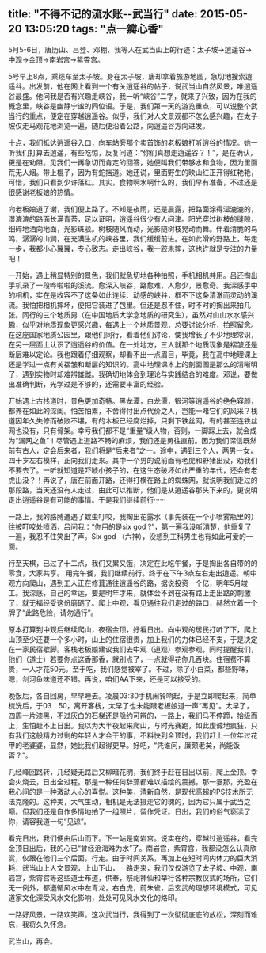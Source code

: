 title: "不得不记的流水账--武当行"
date: 2015-05-20 13:05:20
tags: "点一瓣心香"
---

5月5-6日，唐历山、吕登、邓棚、我等人在武当山上的行迹：太子坡→逍遥谷→中观→金顶→南岩宫→紫霄宫。

5号早上8点，乘缆车至太子坡。身在太子坡，唐却拿着旅游地图，急切地搜索逍遥谷。出发前，他在网上看到一个有关逍遥谷的帖子，说武当山自然风景，唯逍遥谷最盛。他问我是否有兴趣走峡谷，我一听“峡谷”二字，就来了兴致，因为在我的概念里，峡谷是幽静宁谧的同位语。于是，我们第一天的游览重点，可以说整个武当行的重点，便定在穿越逍遥谷。似乎，我们对人文景观都不怎么感兴趣，在太子坡仅走马观花地浏览一遍，随后便沿着公路，向逍遥谷方向进发。

<!--more-->

十点，我们抵达逍遥谷入口，向车站旁那个卖首饰的老板娘打听逍谷的情况。她一听我们打算去逍遥，有些吃惊，反复问道：“你们真想走逍遥谷？！”，是在确认，更是在劝阻。见我们一再急切而肯定的回答，她便叫我们带够水和食物，因为里面荒无人烟。带上棍子，因为有蛇挡道。她还说，里面野生的映山红正开得红艳艳，可惜，我们只看到少许落红。其实，食物啊水啊什么的，我们早有准备，不过还是很感谢老板娘的热情。

向老板娘道了谢，我们便上路了。不知是夜雨，还是晨露，把路面涂得湿漉漉的，湿漉漉的路面长满青苔，足以证明，逍遥谷很少有人问津。阳光穿过树枝的缝隙，细碎地洒向地面，光影斑驳。树枝随风而动，光影随树枝晃动而舞。伴着清脆的鸟鸣，潺潺的山涧，在充满生机的峡谷里，我们缓缓前进。在如此滑的野路上，每走一步，我都小心翼翼，专心致志。走出峡谷，我一跤未摔，这也许就是专注的力量吧！

一开始，遇上稍显特别的景色，我们就急切地各种拍照，手机相机并用。吕还掏出手机录了一段哗啦啦的溪流。愈深入峡谷，路愈难，人愈少，景愈奇。我深感手中的相机，实在是收容不了这条如此连续、动感的峡谷，框不下这条清澈而灵动的溪流。我怕把相机摔坏，便把它装进了包里。但还是忍不住，时不时的掏出来拍几张。同行的三个地质男（在中国地质大学念地质的研究生），虽然对山山水水感兴趣，似乎对地质现象更感兴趣，每遇上一个地质景观，总要讨论分析，拍照留念。在这座国家地质公园里，跟他们同行，看着他们讨论，使我增长了不少地理常识，在另一层面上认识了逍遥谷的价值。在一处地方，三人就那个地质现象是褶皱还是断层难以定论。我也跟着仔细观察，却看不出一点眉目，毕竟，我在高中地理课上还是学过一点有关褶皱和断层的知识的。高中地理课本上的剖面图是那么的清晰明了，遇到实物时却难辨雄雌。我确切地体会到理论与实践结合的难度。邓说，要做出准确判断，光学过是不够的，还需要丰富的经验。

开始遇上古栈道时，景色更加奇特。黑龙潭，白龙潭，银河等逍遥谷的绝色容颜，都养在如此的深闺。怕苦怕累，不舍得付出点代价之人，岂能一睹它们的风采？栈道因年久失修而破败不堪，有的木板已经腐烂掉，只剩下铁丝网，有的甚至连铁丝网也没有，只有骨架。幸亏我们都不是“重量”级人物，否则，一脚踩上去，就会成为“漏网之鱼”！尽管遇上道路不畅的麻烦，我们还是勇往直前。因为我们深信既然前有古人，定会后来者，我们将是“后来者”之一。途中，遇到三个人，两男一女，四十岁左右模样，正向我们走来。其中一个男的说前面有老虎和野猪出没，劝我们不要去了。一听就知道是吓唬小孩子的，在这生态破坏如此严重的年代，还会有老虎出没？！再说了，唐在前面开路，还得打横在路上的蜘蛛网，就说明我们走过的那段路，当天还没有人走过，由此可以推断，他们是从逍遥谷那头下来的，更说明走出逍遥谷是有可能的事情。于是我们继续前行······

一路上，我的胳膊遭遇了蚊虫叮咬，我掏出花露水（事先装在一个小喷雾瓶里的）往被叮咬处喷洒，吕问我：“你用的是six god ?”，第一遍我没听清楚，他重复了一遍，我忍不住笑出了声。Six god （六神），没想到工科男生也有如此可爱的一面。

行至天棋，已过了十二点，我们又累又饿，决定在此吃午餐，于是掏出各自带的的零食，大家共享。 用完午餐，我们继续前行。终于在下午3点左右走出逍遥。朝中观方向爬山，遇到工人正在修葺通往逍遥谷的路，据说投资一个亿，明年5月竣工。我深感，自己的幸运，要是明年才来，就体会不到在没有路上走出路的刺激了，就无福经受这份磨砺了。爬上中观，看见通往我们走过的路口，赫然立着一个牌子“此路危险，请勿通行”。

原本打算到中观后继续爬山，夜宿金顶，好看日出。向中观的居民打听了下，爬上山顶至少还要一个多小时，山上的住宿很贵，加上我们的力体已经不支，于是决定在一家民宿歇脚。客栈老板娘建议我们去中观（道观）参观参观，同时提醒我们，他们（道士）若要你点这香那香，就别点了，一点就得花你几百块。住宿费不算贵，一人才花50元。至于吃，我们感觉被宰了。不过，除了小白菜，都些野味，嗯，剑河鱼味道还不错。再说，咱们AA下来，还是可以接受的。

晚饭后，各自回房，早早睡去。凌晨03:30手机闹铃响起，于是立即爬起来，简单梳洗后，于03：50，离开客栈，太早了也未能跟老板娘道一声“再见”。太早了，四周一片漆黑，不过灰白的石梯还是隐约可辨的，一路上，我们马不停蹄，拾级而上，生怕赶不上日出。我以为大半夜起来爬山，与时光赛跑，如此虔诚地疯狂，只有我们这般精力过剩的年轻人才会干的事，不料快到金顶时，我们赶上一位年过花甲的老婆婆，显然，她比我们起得更早。好吧，“凭谁问，廉颇老矣，尚能饭否？”。

几经峰回路转，几经疑无路后又柳暗花明，我们终于赶在日出以前，爬上金顶。幸会火烧云，日出全过程。那是一种任何辞藻都难以描绘的震撼，那一霎那，充盈在我心间的是一种激动人心的喜悦。这种美，清新自然，是现代高超的PS技术所无法克隆的。这种美，大气生动，相机是无法摄走它的魂的，因为它只属于武当之巅。但我们还是自作多情地拍了一组照片，留作凭证。日出，我们的俗气亵渎了你，请容我道一句“见谅”。

看完日出，我们便由后山而下。下一站是南岩宫。说实在的，穿越过逍遥谷，看完金顶日出后，我的心已“曾经沧海难为水”了。南岩宫，紫霄宫，我都没怎么认真欣赏，仅跟在他们三个后面，行走。由于时间关系，再加上在短时间内体力的巨大消耗，武当山上人文景观，上山下山，一路走来，我们仅仅游览了太子坡、中观，南岩宫，紫霄宫等这些道士布道，供奉，祭祀神仙和举行各种宗教仪式的场所，它们无一例外，都遵循风水中左青龙，右白虎，前朱雀，后玄武的理想环境模式，可见道家文化深受风水文化影响，处处可见风水文化的烙印。

一路好风景，一路欢笑声。这次武当行，我得到了一次彻彻底底的放松，深刻而难忘，我将久久怀念。

武当山，再会。